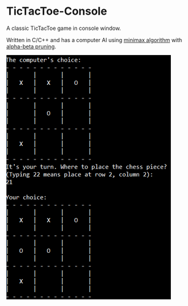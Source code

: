 # TicTacToe-Console
A classic TicTacToe game in console window.

Written in C/C++ and has a computer AI using [minimax algorithm](https://en.wikipedia.org/wiki/Minimax) with [alpha-beta pruning](https://en.wikipedia.org/wiki/Alpha%E2%80%93beta_pruning).

![](img/preview.png)